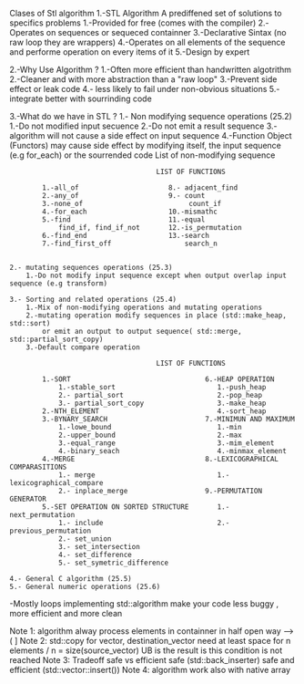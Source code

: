 Clases of Stl algorithm
1.-STL Algorithm
A prediffened set of solutions to specifics problems
	1.-Provided for free (comes with the compiler)
	2.-Operates on sequences or sequeced containner 
	3.-Declarative Sintax (no raw loop they are wrappers)
	4.-Operates on all elements of the sequence and performe operation on 
		every items of it
	5.-Design by expert

2.-Why Use Algorithm ?
	1.-Often more efficient than handwritten algotrithm
	2.-Cleaner and with more abstraction than a "raw loop"
	3.-Prevent side effect or leak code
	4.- less likely to fail under non-obvious situations
	5.-integrate better with sourrinding code

3.-What do we have in STL ?
	1.- Non modifying sequence operations (25.2)
		1.-Do not modified input secuence
		2.-Do not emit a result sequence
		3.-algorithm will not cause a side effect on input sequence
		4.-Function Object (Functors) may cause side effect by modifying itself, the input sequence (e.g for_each) or the sourrended code
		List of non-modifying sequence

		                                LIST OF FUNCTIONS

			1.-all_of                      8.- adjacent_find
			2.-any_of                      9.- count
			3.-none_of                          count_if
			4.-for_each                    10.-mismathc
			5.-find                        11.-equal
				find_if, find_if_not       12.-is_permutation
			6.-find_end                    13.-search
			7.-find_first_off                  search_n


	2.- mutating sequences operations (25.3)
		1.-Do not modify input sequence except when output overlap input sequence (e.g transform)

	3.- Sorting and related operations (25.4)
		1.-Mix of non-modifying operations and mutating operations
		2.-mutating operation modify sequences in place (std::make_heap, std::sort)
			or emit an output to output sequence( std::merge, std::partial_sort_copy)
		3.-Default compare operation

		                                LIST OF FUNCTIONS

			1.-SORT                                 6.-HEAP OPERATION
				1.-stable_sort                         1.-push_heap
				2.- partial_sort                       2.-pop_heap
				3.- partial_sort_copy                  3.-make_heap
			2.-NTH_ELEMENT                             4.-sort_heap
			3.-BYNARY_SEARCH                        7.-MINIMUN AND MAXIMUM
				1.-lowe_bound                          1.-min
				2.-upper_bound                         2.-max
				3.-equal_range                         3.-mim_element
				4.-binary_seach                        4.-minmax_element
			4.-MERGE                                8.-LEXICOGRAPHICAL COMPARASITIONS
				1.- merge                              1.- lexicographical_compare
				2.- inplace_merge                   9.-PERMUTATION GENERATOR
			5.-SET OPERATION ON SORTED STRUCTURE       1.- next_permutation
				1.- include                            2.- previous_permutation
				2.- set_union
				3.- set_intersection
				4.- set_difference
				5.- set_symetric_difference
		
	4.- General C algorithm (25.5)
	5.- General numeric operations (25.6)

-Mostly loops
implementing std::algorithm make your code less buggy , more efficient and more clean

Note 1:
algorithm alway process elements in containner in half open way
--> ( ]
Note 2:
std::copy for vector, destination_vector need at least space for n elements
/ n = size(source_vector)
UB is the result is this condition is not reached
Note 3:
Tradeoff safe vs efficient
safe (std::back_inserter)
safe and efficient (std::vector<T>::insert())
Note 4:
algorithm work also with native array

